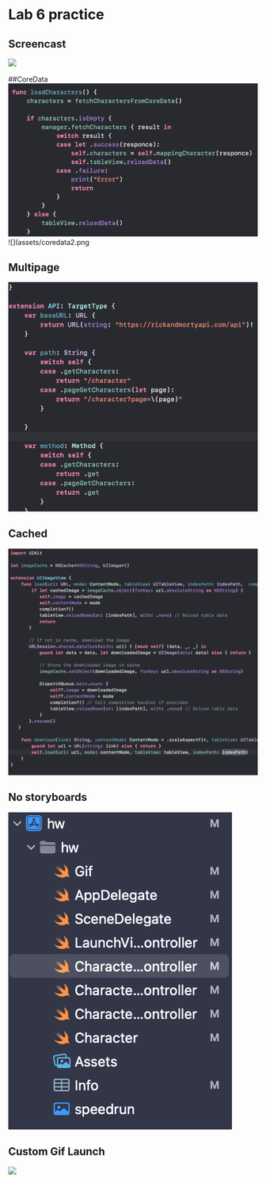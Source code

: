 # Lab 6 practice 

## Screencast
![](assets/screencast.gif)

##CoreData 
![](assets/coredata1.png)
![](assets/coredata2.png

## Multipage
![](assets/multipage.png)

## Cached
![](assets/cache.png)

## No storyboards
![](assets/no-storyboard.png)

## Custom Gif Launch
![](assets/speedrun.gif)

